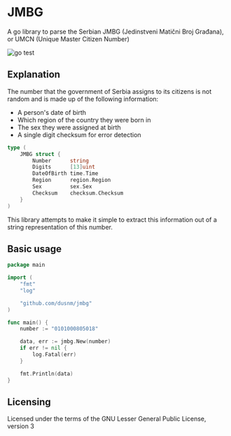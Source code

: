 # JMBG
A go library to parse the Serbian JMBG (Jedinstveni Matični Broj Građana), or UMCN (Unique Master Citizen Number)

![go test](https://github.com/dusnm/jmbg/actions/workflows/test.yml/badge.svg?branch=main)

## Explanation
The number that the government of Serbia assigns to its citizens is not random and is made up of the following information:

* A person's date of birth
* Which region of the country they were born in
* The sex they were assigned at birth
* A single digit checksum for error detection

```go
type (
	JMBG struct {
		Number      string
		Digits      [13]uint
		DateOfBirth time.Time
		Region      region.Region
		Sex         sex.Sex
		Checksum    checksum.Checksum
	}
)
```

This library attempts to make it simple to extract this information out of a string representation of this number.

## Basic usage
```go
package main

import (
    "fmt"
    "log"

    "github.com/dusnm/jmbg"
)

func main() {
    number := "0101000805018"

    data, err := jmbg.New(number)
    if err != nil {
        log.Fatal(err)
    }

    fmt.Println(data)
}
```

## Licensing
Licensed under the terms of the GNU Lesser General Public License, version 3
